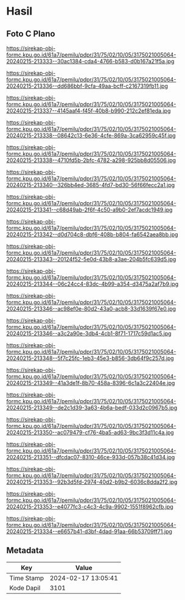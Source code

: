 # Hasil

## Foto C Plano

https://sirekap-obj-formc.kpu.go.id/61a7/pemilu/pdpr/31/75/02/10/05/3175021005064-20240215-213333--30ac1384-cda4-4766-b583-d0b167a21f5a.jpg

https://sirekap-obj-formc.kpu.go.id/61a7/pemilu/pdpr/31/75/02/10/05/3175021005064-20240215-213336--dd686bbf-9cfa-49aa-bcff-c2167319fb11.jpg

https://sirekap-obj-formc.kpu.go.id/61a7/pemilu/pdpr/31/75/02/10/05/3175021005064-20240215-213337--4145aaf4-f45f-40b8-b990-212c2ef81eda.jpg

https://sirekap-obj-formc.kpu.go.id/61a7/pemilu/pdpr/31/75/02/10/05/3175021005064-20240215-213338--08642c13-6e36-4cfe-869a-3ca62959c45f.jpg

https://sirekap-obj-formc.kpu.go.id/61a7/pemilu/pdpr/31/75/02/10/05/3175021005064-20240215-213338--4710fd5b-2bfc-4782-a298-925bb8d05506.jpg

https://sirekap-obj-formc.kpu.go.id/61a7/pemilu/pdpr/31/75/02/10/05/3175021005064-20240215-213340--326bb4ed-3685-4fd7-bd30-56f66fecc2a1.jpg

https://sirekap-obj-formc.kpu.go.id/61a7/pemilu/pdpr/31/75/02/10/05/3175021005064-20240215-213341--c68d49ab-2f6f-4c50-a9b0-2ef7acdc1949.jpg

https://sirekap-obj-formc.kpu.go.id/61a7/pemilu/pdpr/31/75/02/10/05/3175021005064-20240215-213342--d0d704c8-dbf6-408b-b804-fa6542aea8bb.jpg

https://sirekap-obj-formc.kpu.go.id/61a7/pemilu/pdpr/31/75/02/10/05/3175021005064-20240215-213343--20124f52-5e0d-43b8-a3ae-204b5fc639d5.jpg

https://sirekap-obj-formc.kpu.go.id/61a7/pemilu/pdpr/31/75/02/10/05/3175021005064-20240215-213344--06c24cc4-83dc-4b99-a354-d3475a2af7b9.jpg

https://sirekap-obj-formc.kpu.go.id/61a7/pemilu/pdpr/31/75/02/10/05/3175021005064-20240215-213346--ac98ef0e-80d2-43a0-acb8-33d1639f67e0.jpg

https://sirekap-obj-formc.kpu.go.id/61a7/pemilu/pdpr/31/75/02/10/05/3175021005064-20240215-213346--a3c2a90e-3db4-4cb1-8f71-1717c59d1ac5.jpg

https://sirekap-obj-formc.kpu.go.id/61a7/pemilu/pdpr/31/75/02/10/05/3175021005064-20240215-213348--5f7c25fc-1eb3-45e3-b856-3db64f9c257d.jpg

https://sirekap-obj-formc.kpu.go.id/61a7/pemilu/pdpr/31/75/02/10/05/3175021005064-20240215-213349--41a3de1f-8b70-458a-8396-6c1a3c22404e.jpg

https://sirekap-obj-formc.kpu.go.id/61a7/pemilu/pdpr/31/75/02/10/05/3175021005064-20240215-213349--de2c1d39-3a63-4b6a-bedf-033d2c0967b5.jpg

https://sirekap-obj-formc.kpu.go.id/61a7/pemilu/pdpr/31/75/02/10/05/3175021005064-20240215-213350--ac079479-cf76-4ba5-ad63-9bc3f3d11c4a.jpg

https://sirekap-obj-formc.kpu.go.id/61a7/pemilu/pdpr/31/75/02/10/05/3175021005064-20240215-213351--dfcdac07-8310-46ce-933d-057b38c41d34.jpg

https://sirekap-obj-formc.kpu.go.id/61a7/pemilu/pdpr/31/75/02/10/05/3175021005064-20240215-213353--92b3d5fd-2974-40d2-b9b2-6036c8dda2f2.jpg

https://sirekap-obj-formc.kpu.go.id/61a7/pemilu/pdpr/31/75/02/10/05/3175021005064-20240215-213353--e4077fc3-c4c3-4c9a-9902-1551f8962cfb.jpg

https://sirekap-obj-formc.kpu.go.id/61a7/pemilu/pdpr/31/75/02/10/05/3175021005064-20240215-213334--e6657b41-d3bf-4dad-91aa-66b53709ff71.jpg


## Metadata

| Key        | Value               |
| ---------- | ------------------- |
| Time Stamp | 2024-02-17 13:05:41 |
| Kode Dapil | 3101                |



